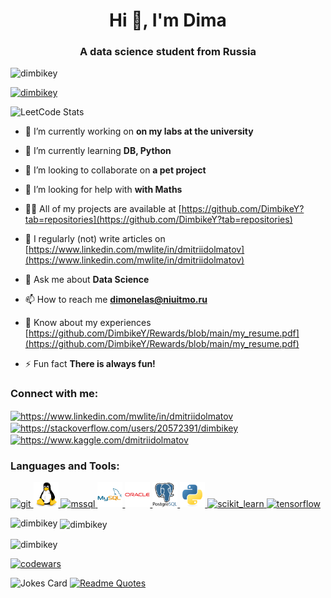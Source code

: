 <h1 align="center">Hi 👋, I'm Dima</h1>
<h3 align="center">A data science student from Russia</h3>

<p align="left"> <img src="https://komarev.com/ghpvc/?username=dimbikey&label=Profile%20views&color=0e75b6&style=flat" alt="dimbikey" /> </p>

<p align="left"> <a href="https://github.com/ryo-ma/github-profile-trophy"><img src="https://github-profile-trophy.vercel.app/?username=dimbikey" alt="dimbikey" /></a> </p>

![LeetCode Stats](https://leetcode.card.workers.dev/DimbikeY?theme=default&font=baloo&extension=null)

- 🔭 I’m currently working on **on my labs at the university**

- 🌱 I’m currently learning **DB, Python**

- 👯 I’m looking to collaborate on **a pet project**

- 🤝 I’m looking for help with **with Maths**

- 👨‍💻 All of my projects are available at [https://github.com/DimbikeY?tab=repositories](https://github.com/DimbikeY?tab=repositories)

- 📝 I regularly (not) write articles on [https://www.linkedin.com/mwlite/in/dmitriidolmatov](https://www.linkedin.com/mwlite/in/dmitriidolmatov)

- 💬 Ask me about **Data Science**

- 📫 How to reach me **dimonelas@niuitmo.ru**

- 📄 Know about my experiences [https://github.com/DimbikeY/Rewards/blob/main/my_resume.pdf](https://github.com/DimbikeY/Rewards/blob/main/my_resume.pdf)

- ⚡ Fun fact **There is always fun!**

<h3 align="left">Connect with me:</h3>
<p align="left">
<a href="https://linkedin.com/in/https://www.linkedin.com/mwlite/in/dmitriidolmatov" target="blank"><img align="center" src="https://raw.githubusercontent.com/rahuldkjain/github-profile-readme-generator/master/src/images/icons/Social/linked-in-alt.svg" alt="https://www.linkedin.com/mwlite/in/dmitriidolmatov" height="30" width="40" /></a>
<a href="https://stackoverflow.com/users/https://stackoverflow.com/users/20572391/dimbikey" target="blank"><img align="center" src="https://raw.githubusercontent.com/rahuldkjain/github-profile-readme-generator/master/src/images/icons/Social/stack-overflow.svg" alt="https://stackoverflow.com/users/20572391/dimbikey" height="30" width="40" /></a>
<a href="https://kaggle.com/https://www.kaggle.com/dmitriidolmatov" target="blank"><img align="center" src="https://raw.githubusercontent.com/rahuldkjain/github-profile-readme-generator/master/src/images/icons/Social/kaggle.svg" alt="https://www.kaggle.com/dmitriidolmatov" height="30" width="40" /></a>
</p>

<h3 align="left">Languages and Tools:</h3>
<p align="left"> <a href="https://git-scm.com/" target="_blank" rel="noreferrer"> <img src="https://www.vectorlogo.zone/logos/git-scm/git-scm-icon.svg" alt="git" width="40" height="40"/> </a> <a href="https://www.linux.org/" target="_blank" rel="noreferrer"> <img src="https://raw.githubusercontent.com/devicons/devicon/master/icons/linux/linux-original.svg" alt="linux" width="40" height="40"/> </a> <a href="https://www.microsoft.com/en-us/sql-server" target="_blank" rel="noreferrer"> <img src="https://www.svgrepo.com/show/303229/microsoft-sql-server-logo.svg" alt="mssql" width="40" height="40"/> </a> <a href="https://www.mysql.com/" target="_blank" rel="noreferrer"> <img src="https://raw.githubusercontent.com/devicons/devicon/master/icons/mysql/mysql-original-wordmark.svg" alt="mysql" width="40" height="40"/> </a> <a href="https://www.oracle.com/" target="_blank" rel="noreferrer"> <img src="https://raw.githubusercontent.com/devicons/devicon/master/icons/oracle/oracle-original.svg" alt="oracle" width="40" height="40"/> </a> <a href="https://www.postgresql.org" target="_blank" rel="noreferrer"> <img src="https://raw.githubusercontent.com/devicons/devicon/master/icons/postgresql/postgresql-original-wordmark.svg" alt="postgresql" width="40" height="40"/> </a> <a href="https://www.python.org" target="_blank" rel="noreferrer"> <img src="https://raw.githubusercontent.com/devicons/devicon/master/icons/python/python-original.svg" alt="python" width="40" height="40"/> </a> <a href="https://scikit-learn.org/" target="_blank" rel="noreferrer"> <img src="https://upload.wikimedia.org/wikipedia/commons/0/05/Scikit_learn_logo_small.svg" alt="scikit_learn" width="40" height="40"/> </a> <a href="https://www.tensorflow.org" target="_blank" rel="noreferrer"> <img src="https://www.vectorlogo.zone/logos/tensorflow/tensorflow-icon.svg" alt="tensorflow" width="40" height="40"/> </a> </p>

<p><img align="left" src="https://github-readme-stats.vercel.app/api/top-langs?username=dimbikey&show_icons=true&locale=en&layout=compact" alt="dimbikey" /></p>

<p>&nbsp;<img align="center" src="https://github-readme-stats.vercel.app/api?username=dimbikey&show_icons=true&locale=en" alt="dimbikey" /></p>

<p><img align="center" src="https://github-readme-streak-stats.herokuapp.com/?user=dimbikey&" alt="dimbikey" /></p>

[![codewars](https://www.codewars.com/users/DimbikeY/badges/large)](https://www.codewars.com/users/DimbikeY)

![Jokes Card](https://readme-jokes.vercel.app/api)
[![Readme Quotes](https://quotes-github-readme.vercel.app/api?type=horizontal&theme=tokyo-night)](https://github.com/piyushsuthar/github-readme-quotes)
